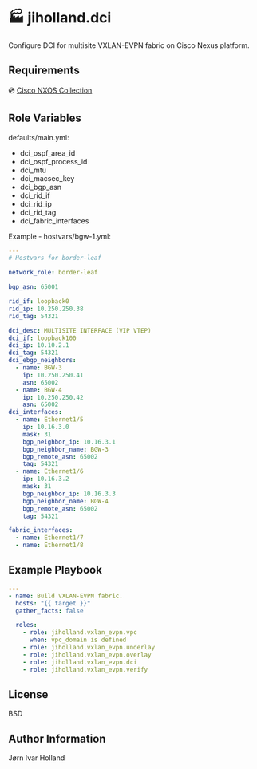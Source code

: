 🏭 jiholland.dci
================

Configure DCI for multisite VXLAN-EVPN fabric on Cisco Nexus platform.

Requirements
------------

💿 [Cisco NXOS Collection](https://galaxy.ansible.com/cisco/nxos)

Role Variables
--------------

defaults/main.yml:
- dci_ospf_area_id
- dci_ospf_process_id
- dci_mtu
- dci_macsec_key
- dci_bgp_asn
- dci_rid_if
- dci_rid_ip
- dci_rid_tag
- dci_fabric_interfaces

Example - hostvars/bgw-1.yml:
```YAML
---
# Hostvars for border-leaf

network_role: border-leaf

bgp_asn: 65001

rid_if: loopback0
rid_ip: 10.250.250.38
rid_tag: 54321

dci_desc: MULTISITE INTERFACE (VIP VTEP)
dci_if: loopback100
dci_ip: 10.10.2.1
dci_tag: 54321
dci_ebgp_neighbors:
  - name: BGW-3
    ip: 10.250.250.41
    asn: 65002
  - name: BGW-4
    ip: 10.250.250.42
    asn: 65002
dci_interfaces:
  - name: Ethernet1/5
    ip: 10.16.3.0
    mask: 31
    bgp_neighbor_ip: 10.16.3.1
    bgp_neighbor_name: BGW-3
    bgp_remote_asn: 65002
    tag: 54321
  - name: Ethernet1/6
    ip: 10.16.3.2
    mask: 31
    bgp_neighbor_ip: 10.16.3.3
    bgp_neighbor_name: BGW-4
    bgp_remote_asn: 65002
    tag: 54321

fabric_interfaces:
  - name: Ethernet1/7
  - name: Ethernet1/8
```
Example Playbook
----------------
```YAML
---
- name: Build VXLAN-EVPN fabric.
  hosts: "{{ target }}"
  gather_facts: false

  roles:
    - role: jiholland.vxlan_evpn.vpc
      when: vpc_domain is defined
    - role: jiholland.vxlan_evpn.underlay
    - role: jiholland.vxlan_evpn.overlay
    - role: jiholland.vxlan_evpn.dci
    - role: jiholland.vxlan_evpn.verify
```
License
-------

BSD

Author Information
------------------

Jørn Ivar Holland

